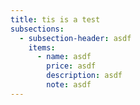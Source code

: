 ```yaml
---
title: tis is a test
subsections:
  - subsection-header: asdf
    items:
      - name: asdf
        price: asdf
        description: asdf
        note: asdf
---
```

